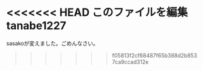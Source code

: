 <<<<<<< HEAD
﻿このファイルを編集
tanabe1227
=======

sasakoが変えました。ごめんなさい。
>>>>>>> f05813f2cf68487f65b388d2b8537ca9ccad312e
